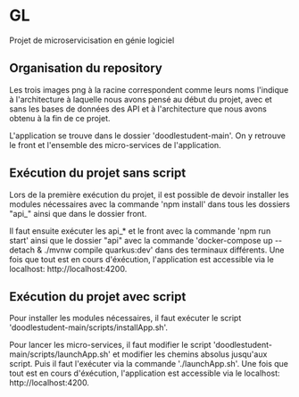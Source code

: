 # GL

Projet de microservicisation en génie logiciel

## Organisation du repository

Les trois images png à la racine correspondent comme leurs noms l'indique à l'architecture à laquelle nous avons pensé au début du projet, avec et sans les bases de données des API et à l'architecture que nous avons obtenu à la fin de ce projet. 

L'application se trouve dans le dossier 'doodlestudent-main'. On y retrouve le front et l'ensemble des micro-services de l'application. 

## Exécution du projet sans script

Lors de la première exécution du projet, il est possible de devoir installer les modules nécessaires avec la commande 'npm install' dans tous les dossiers "api_" ainsi que dans le dossier front.

Il faut ensuite exécuter les api_* et le front avec la commande 'npm run start' ainsi que le dossier "api" avec la commande 'docker-compose up --detach & ./mvnw compile quarkus:dev' dans des terminaux différents. 
Une fois que tout est en cours d'éxécution, l'application est accessible via le localhost: http://localhost:4200.

## Exécution du projet avec script

Pour installer les modules nécessaires, il faut exécuter le script 'doodlestudent-main/scripts/installApp.sh'.

Pour lancer les micro-services, il faut modifier le script 'doodlestudent-main/scripts/launchApp.sh' et modifier les chemins absolus jusqu'aux script. Puis il faut l'exécuter via la commande './launchApp.sh'. Une fois que tout est en cours d'éxécution, l'application est accessible via le localhost: http://localhost:4200.

